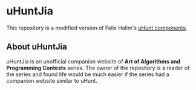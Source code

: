 uHuntJia
================

This repository is a modified version of Felix Halim's [uHunt components](https://github.com/felix-halim/uhunt-components).

About uHuntJia
--------------------
uHuntJia is an unofficial companion website of **Art of Algorithms and Programming Contests** series.
The owner of the repository is a reader of the series and found life would be much easier if the series had a companion website similar to uHunt.